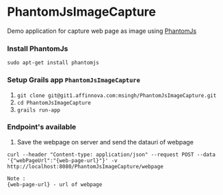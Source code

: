 # PhantomJsImageCapture 

Demo application for capture web page as image using [PhantomJs](http://phantomjs.org/)

### Install PhantomJs

```
sudo apt-get install phantomjs
```

### Setup Grails app `PhantomJsImageCapture`

1. `git clone git@git1.affinnova.com:msingh/PhantomJsImageCapture.git`
2. `cd PhantomJsImageCapture`
3. `grails run-app`

### Endpoint's available

1. Save the webpage on server and send the datauri of webpage
```
curl --header "Content-type: application/json" --request POST --data '{"webPageUrl":"{web-page-url}"}' -v http://localhost:8080/PhantomJsImageCapture/webpage

Note : 
{web-page-url} - url of webpage
```
